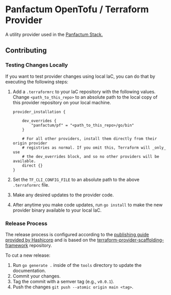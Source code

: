 # Panfactum OpenTofu / Terraform Provider

A utility provider used in the [Panfactum Stack.](https://github.com/Panfactum/stack)

## Contributing

### Testing Changes Locally

If you want to test provider changes using local IaC, you can do that by executing the following steps:

1. Add a `.terraformrc` to your IaC repository with the following values. Change `<path_to_this_repo>`
to an absolute path to the local copy of this provider repository on your local machine.

    ```hcl
    provider_installation {

        dev_overrides {
            "panfactum/pf" = "<path_to_this_repo>/go/bin"
        }

        # For all other providers, install them directly from their origin provider
        # registries as normal. If you omit this, Terraform will _only_ use
        # the dev_overrides block, and so no other providers will be available.
        direct {}
    }
    ```

2. Set the `TF_CLI_CONFIG_FILE` to an absolute path to the above `.terraformrc` file.

3. Make any desired updates to the provider code.

4. After anytime you make code updates, run `go install` to make the new provider binary available to your local IaC.

### Release Process

The release process is configured according
to the [publishing guide provided by Hashicorp](https://developer.hashicorp.com/terraform/registry/providers/publishing)
and is based on the [terraform-provider-scaffolding-framework](https://github.com/hashicorp/terraform-provider-scaffolding-framework)
repository.

To cut a new release:

1. Run `go generate .` inside of the `tools` directory to update the documentation.
2. Commit your changes.
3. Tag the commit with a semver tag (e.g., `v0.0.1`).
4. Push the changes `git push --atomic origin main <tag>`.